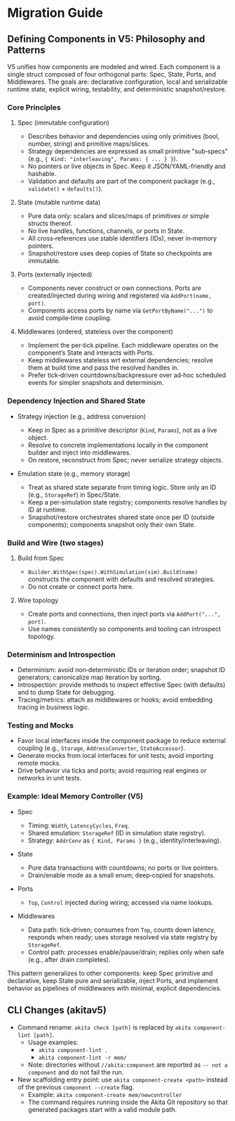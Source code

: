 # Migration Guide

## Defining Components in V5: Philosophy and Patterns

V5 unifies how components are modeled and wired. Each component is a single struct composed of four orthogonal parts: Spec, State, Ports, and Middlewares. The goals are: declarative configuration, local and serializable runtime state, explicit wiring, testability, and deterministic snapshot/restore.

### Core Principles

1. Spec (immutable configuration)
   - Describes behavior and dependencies using only primitives (bool, number, string) and primitive maps/slices.
   - Strategy dependencies are expressed as small primitive "sub‑specs" (e.g., `{ Kind: "interleaving", Params: { ... } }`).
   - No pointers or live objects in Spec. Keep it JSON/YAML‑friendly and hashable.
   - Validation and defaults are part of the component package (e.g., `validate()` + `defaults()`).

2. State (mutable runtime data)
   - Pure data only: scalars and slices/maps of primitives or simple structs thereof.
   - No live handles, functions, channels, or ports in State.
   - All cross‑references use stable identifiers (IDs), never in‑memory pointers.
   - Snapshot/restore uses deep copies of State so checkpoints are immutable.

3. Ports (externally injected)
   - Components never construct or own connections. Ports are created/injected during wiring and registered via `AddPort(name, port)`.
   - Components access ports by name via `GetPortByName("...")` to avoid compile‑time coupling.

4. Middlewares (ordered, stateless over the component)
   - Implement the per‑tick pipeline. Each middleware operates on the component’s State and interacts with Ports.
   - Keep middlewares stateless wrt external dependencies; resolve them at build time and pass the resolved handles in.
   - Prefer tick‑driven countdowns/backpressure over ad‑hoc scheduled events for simpler snapshots and determinism.

### Dependency Injection and Shared State

- Strategy injection (e.g., address conversion)
  - Keep in Spec as a primitive descriptor (`Kind`, `Params`), not as a live object.
  - Resolve to concrete implementations locally in the component builder and inject into middlewares.
  - On restore, reconstruct from Spec; never serialize strategy objects.

- Emulation state (e.g., memory storage)
  - Treat as shared state separate from timing logic. Store only an ID (e.g., `StorageRef`) in Spec/State.
  - Keep a per‑simulation state registry; components resolve handles by ID at runtime.
  - Snapshot/restore orchestrates shared state once per ID (outside components); components snapshot only their own State.

### Build and Wire (two stages)

1. Build from Spec
   - `Builder.WithSpec(spec).WithSimulation(sim).Build(name)` constructs the component with defaults and resolved strategies.
   - Do not create or connect ports here.

2. Wire topology
   - Create ports and connections, then inject ports via `AddPort("...", port)`.
   - Use names consistently so components and tooling can introspect topology.

### Determinism and Introspection

- Determinism: avoid non‑deterministic IDs or iteration order; snapshot ID generators; canonicalize map iteration by sorting.
- Introspection: provide methods to inspect effective Spec (with defaults) and to dump State for debugging.
- Tracing/metrics: attach as middlewares or hooks; avoid embedding tracing in business logic.

### Testing and Mocks

- Favor local interfaces inside the component package to reduce external coupling (e.g., `Storage`, `AddressConverter`, `StateAccessor`).
- Generate mocks from local interfaces for unit tests; avoid importing remote mocks.
- Drive behavior via ticks and ports; avoid requiring real engines or networks in unit tests.

### Example: Ideal Memory Controller (V5)

- Spec
  - Timing: `Width`, `LatencyCycles`, `Freq`.
  - Shared emulation: `StorageRef` (ID in simulation state registry).
  - Strategy: `AddrConv` as `{ Kind, Params }` (e.g., identity/interleaving).

- State
  - Pure data transactions with countdowns; no ports or live pointers.
  - Drain/enable mode as a small enum; deep‑copied for snapshots.

- Ports
  - `Top`, `Control` injected during wiring; accessed via name lookups.

- Middlewares
  - Data path: tick‑driven; consumes from `Top`, counts down latency, responds when ready; uses storage resolved via state registry by `StorageRef`.
  - Control path: processes enable/pause/drain; replies only when safe (e.g., after drain completes).

This pattern generalizes to other components: keep Spec primitive and declarative, keep State pure and serializable, inject Ports, and implement behavior as pipelines of middlewares with minimal, explicit dependencies.

## CLI Changes (akitav5)

- Command rename: `akita check [path]` is replaced by `akita component-lint [path]`.
  - Usage examples:
    - `akita component-lint .`
    - `akita component-lint -r mem/`
  - Note: directories without `//akita:component` are reported as `-- not a component` and do not fail the run.
- New scaffolding entry point: use `akita component-create <path>` instead of the previous `component --create` flag.
  - Example: `akita component-create mem/newcontroller`
  - The command requires running inside the Akita Git repository so that generated packages start with a valid module path.
